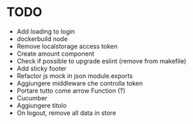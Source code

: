 TODO
====

+ Add loading to login
+ dockerbuild node
+ Remove localstorage access token
+ Create amount component
+ Check if possible to upgrade eslint (remove from makefile)
+ Add sticky footer
+ Refactor js mock in json module.exports
+ Aggiungere middleware che controlla token
+ Portare tutto come arrow Function (?)
+ Cucumber
+ Aggiungere titolo
+ On logout, remove all data in store